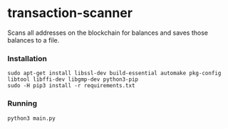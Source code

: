 # transaction-scanner

Scans all addresses on the blockchain for balances and saves those balances to a file.

### Installation
```
sudo apt-get install libssl-dev build-essential automake pkg-config libtool libffi-dev libgmp-dev python3-pip
sudo -H pip3 install -r requirements.txt
```

### Running
```
python3 main.py
```